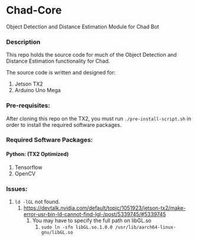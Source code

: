 # Chad-Core

Object Detection and Distance Estimation Module for Chad Bot

### Description
This repo holds the source code for much of the Object Detection and Distance Estimation functionality for Chad. 

The source code is written and designed for:
1. Jetson TX2
1. Arduino Uno Mega

### Pre-requisites:
After cloning this repo on the TX2, you must run `./pre-install-script.sh` in order to install the required software packages.

### Required Software Packages:
#### Python: (TX2 Optimized)
1. Tensorflow 
1. OpenCV

### Issues:
1. `ld -lGL` not found.
    1. https://devtalk.nvidia.com/default/topic/1051923/jetson-tx2/make-error-usr-bin-ld-cannot-find-lgl-/post/5339745/#5339745
        1. You may have to specify the full path on libGL.so
            1. `sudo ln -sfn libGL.so.1.0.0 /usr/lib/aarch64-linux-gnu/libGL.so`
